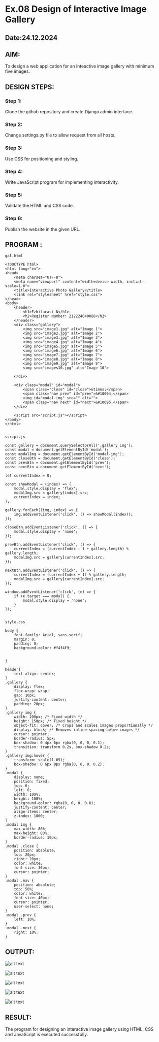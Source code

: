 # Ex.08 Design of Interactive Image Gallery
## Date:24.12.2024

## AIM:
To design a web application for an inteactive image gallery with minimum five images.

## DESIGN STEPS:

### Step 1:
Clone the github repository and create Django admin interface.

### Step 2:
Change settings.py file to allow request from all hosts.

### Step 3:
Use CSS for positioning and styling.

### Step 4:
Write JavaScript program for implementing interactivity.

### Step 5:
Validate the HTML and CSS code.

### Step 6:
Publish the website in the given URL.

## PROGRAM :
```
gal.html

<!DOCTYPE html>
<html lang="en">
<head>
    <meta charset="UTF-8">
    <meta name="viewport" content="width=device-width, initial-scale=1.0">
    <title>Interactive Photo Gallery</title>
    <link rel="stylesheet" href="style.css">
</head>
<body>
    <header>
        <h1>Ezhilarasi N</h1>
        <h2>Register Number: 212224040088</h2>
    </header>
    <div class="gallery">
        <img src="image1.jpg" alt="Image 1">
        <img src="image2.jpg" alt="Image 2">
        <img src="image3.jpg" alt="Image 3">
        <img src="image4.jpg" alt="Image 4">
        <img src="image5.jpg" alt="Image 5">
        <img src="image6.jpg" alt="Image 6">
        <img src="image7.jpg" alt="Image 7">
        <img src="image8.jpg" alt="Image 8">
        <img src="image9.jpg" alt="Image 9">
        <img src="images10.jpg" alt="Image 10">
        
    </div>

    <div class="modal" id="modal">
        <span class="close" id="close">&times;</span>
        <span class="nav prev" id="prev">&#10094;</span>
        <img id="modal-img" src="" alt="">
        <span class="nav next" id="next">&#10095;</span>
    </div>

    <script src="script.js"></script>
</body>
</html>


script.js

const gallery = document.querySelectorAll('.gallery img');
const modal = document.getElementById('modal');
const modalImg = document.getElementById('modal-img');
const closeBtn = document.getElementById('close');
const prevBtn = document.getElementById('prev');
const nextBtn = document.getElementById('next');

let currentIndex = 0;

const showModal = (index) => {
    modal.style.display = 'flex';
    modalImg.src = gallery[index].src;
    currentIndex = index;
};

gallery.forEach((img, index) => {
    img.addEventListener('click', () => showModal(index));
});

closeBtn.addEventListener('click', () => {
    modal.style.display = 'none';
});

prevBtn.addEventListener('click', () => {
    currentIndex = (currentIndex - 1 + gallery.length) % gallery.length;
    modalImg.src = gallery[currentIndex].src;
});

nextBtn.addEventListener('click', () => {
    currentIndex = (currentIndex + 1) % gallery.length;
    modalImg.src = gallery[currentIndex].src;
});

window.addEventListener('click', (e) => {
    if (e.target === modal) {
        modal.style.display = 'none';
    }
});


style.css

body {
    font-family: Arial, sans-serif;
    margin: 0;
    padding: 0;
    background-color: #f4f4f9;

    
}

header{
    text-align: center;
}
.gallery {
    display: flex;
    flex-wrap: wrap;
    gap: 10px;
    justify-content: center;
    padding: 20px;
}
.gallery img {
    width: 200px; /* Fixed width */
    height: 150px; /* Fixed height */
    object-fit: cover; /* Crops and scales images proportionally */
    display: block; /* Removes inline spacing below images */
    cursor: pointer;
    border-radius: 5px;
    box-shadow: 0 4px 6px rgba(0, 0, 0, 0.1);
    transition: transform 0.2s, box-shadow 0.2s;
}
.gallery img:hover {
    transform: scale(1.05);
    box-shadow: 0 6px 8px rgba(0, 0, 0, 0.2);
}
.modal {
    display: none;
    position: fixed;
    top: 0;
    left: 0;
    width: 100%;
    height: 100%;
    background-color: rgba(0, 0, 0, 0.8);
    justify-content: center;
    align-items: center;
    z-index: 1000;
}
.modal img {
    max-width: 80%;
    max-height: 80%;
    border-radius: 10px;
}
.modal .close {
    position: absolute;
    top: 20px;
    right: 20px;
    color: white;
    font-size: 30px;
    cursor: pointer;
}
.modal .nav {
    position: absolute;
    top: 50%;
    color: white;
    font-size: 40px;
    cursor: pointer;
    user-select: none;
}
.modal .prev {
    left: 10%;
}
.modal .next {
    right: 10%;
}

```
## OUTPUT:
![alt text](imagegal1.png)

![alt text](imagegal2.png)

![alt text](imagegal3.png)

![alt text](imagegal4.png)

![alt text](imagegal5.png)
## RESULT:
The program for designing an interactive image gallery using HTML, CSS and JavaScript is executed successfully.
